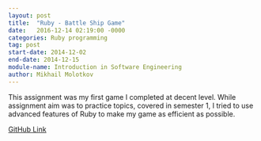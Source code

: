 ```yaml
---
layout: post
title:  "Ruby - Battle Ship Game"
date:   2016-12-14 02:19:00 -0000
categories: Ruby programming
tag: post
start-date: 2014-12-02
end-date: 2014-12-15
module-name: Introduction in Software Engineering
author: Mikhail Molotkov
---
```


This assignment was my first game I completed at decent level. While assignment aim was to practice topics, covered in semester 1, I tried to use advanced features of Ruby to make my game as efficient as possible.


[GitHub Link][link-to]

[link-to]: https://github.com/MikhailMS/Ruby-BattleShip
